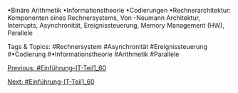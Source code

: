 •Binäre Arithmetik
•Informationstheorie
•Codierungen
•Rechnerarchitektur: Komponenten eines Rechnersystems, Von -Neumann Architektur, 
Interrupts, Asynchronität, Ereignissteuerung, Memory Management (HW), Parallele

   Tags & Topics:
   #Rechnersystem
   #Asynchronität
   #Ereignissteuerung
   #•Codierung
   #•Informationstheorie
   #Arithmetik
   #Parallele

[Previous: #Einführung-IT-Teil1_60](Einführung-IT-Teil1_60.md)

[Next: #Einführung-IT-Teil1_60](Einführung-IT-Teil1_60.md)
